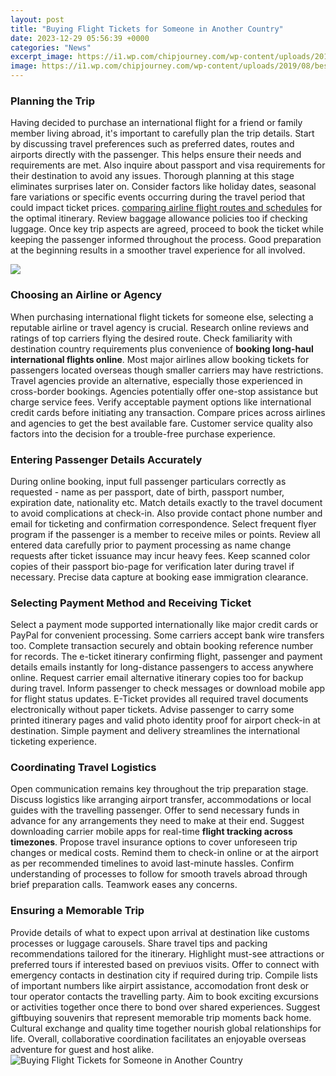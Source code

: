 ```yaml
---
layout: post
title: "Buying Flight Tickets for Someone in Another Country"
date: 2023-12-29 05:56:39 +0000
categories: "News"
excerpt_image: https://i1.wp.com/chipjourney.com/wp-content/uploads/2019/08/best-time-to-buy-airline-tickets.jpg?fit=1280%2C893&amp;ssl=1
image: https://i1.wp.com/chipjourney.com/wp-content/uploads/2019/08/best-time-to-buy-airline-tickets.jpg?fit=1280%2C893&amp;ssl=1
---
```


### Planning the Trip
Having decided to purchase an international flight for a friend or family member living abroad, it's important to carefully plan the trip details. Start by discussing travel preferences such as preferred dates, routes and airports directly with the passenger. This helps ensure their needs and requirements are met. Also inquire about passport and visa requirements for their destination to avoid any issues. Thorough planning at this stage eliminates surprises later on.
Consider factors like holiday dates, seasonal fare variations or specific events occurring during the travel period that could impact ticket prices. [comparing airline flight routes and schedules](https://travelokie.github.io/assets/pdf/wireless_attacks.pdf) for the optimal itinerary. Review baggage allowance policies too if checking luggage. Once key trip aspects are agreed, proceed to book the ticket while keeping the passenger informed throughout the process. Good preparation at the beginning results in a smoother travel experience for all involved.

![](https://www.flyingangels.com/wp-content/uploads/2021/03/Buy-an-Airline-Ticket-for-Someone-Else-980x637.jpg)
### Choosing an Airline or Agency  
When purchasing international flight tickets for someone else, selecting a reputable airline or travel agency is crucial. Research online reviews and ratings of top carriers flying the desired route. Check familiarity with destination country requirements plus convenience of **booking long-haul international flights online**. Most major airlines allow booking tickets for passengers located overseas though smaller carriers may have restrictions. 
Travel agencies provide an alternative, especially those experienced in cross-border bookings. Agencies potentially offer one-stop assistance but charge service fees. Verify acceptable payment options like international credit cards before initiating any transaction. Compare prices across airlines and agencies to get the best available fare. Customer service quality also factors into the decision for a trouble-free purchase experience.
### Entering Passenger Details Accurately
During online booking, input full passenger particulars correctly as requested - name as per passport, date of birth, passport number, expiration date, nationality etc. Match details exactly to the travel document to avoid complications at check-in. Also provide contact phone number and email for ticketing and confirmation correspondence. 
Select frequent flyer program if the passenger is a member to receive miles or points. Review all entered data carefully prior to payment processing as name change requests after ticket issuance may incur heavy fees. Keep scanned color copies of their passport bio-page for verification later during travel if necessary. Precise data capture at booking ease immigration clearance.
### Selecting Payment Method and Receiving Ticket  
Select a payment mode supported internationally like major credit cards or PayPal for convenient processing. Some carriers accept bank wire transfers too. Complete transaction securely and obtain booking reference number for records. The e-ticket itinerary confirming flight, passenger and payment details emails instantly for long-distance passengers to access anywhere online.
Request carrier email alternative itinerary copies too for backup during travel. Inform passenger to check messages or download mobile app for flight status updates. E-Ticket provides all required travel documents electronically without paper tickets. Advise passenger to carry some printed itinerary pages and valid photo identity proof for airport check-in at destination. Simple payment and delivery streamlines the international ticketing experience.
### Coordinating Travel Logistics
Open communication remains key throughout the trip preparation stage. Discuss logistics like arranging airport transfer, accommodations or local guides with the travelling passenger. Offer to send necessary funds in advance for any arrangements they need to make at their end. 
Suggest downloading carrier mobile apps for real-time **flight tracking across timezones**. Propose travel insurance options to cover unforeseen trip changes or medical costs. Remind them to check-in online or at the airport as per recommended timelines to avoid last-minute hassles. Confirm understanding of processes to follow for smooth travels abroad through brief preparation calls. Teamwork eases any concerns.
### Ensuring a Memorable Trip  
Provide details of what to expect upon arrival at destination like customs processes or luggage carousels. Share travel tips and packing recommendations tailored for the itinerary. Highlight must-see attractions or preferred tours if interested based on previuos visits. Offer to connect with emergency contacts in destination city if required during trip.
Compile lists of important numbers like airpirt assistance, accomodation front desk or tour operator contacts the travelling party. Aim to book exciting excursions or activities together once there to bond over shared experiences. Suggest giftbuying souvenirs that represent memorable trip moments back home. Cultural exchange and quality time together nourish global relationships for life. Overall, collaborative coordination facilitates an enjoyable overseas adventure for guest and host alike.
![Buying Flight Tickets for Someone in Another Country](https://i1.wp.com/chipjourney.com/wp-content/uploads/2019/08/best-time-to-buy-airline-tickets.jpg?fit=1280%2C893&amp;ssl=1)